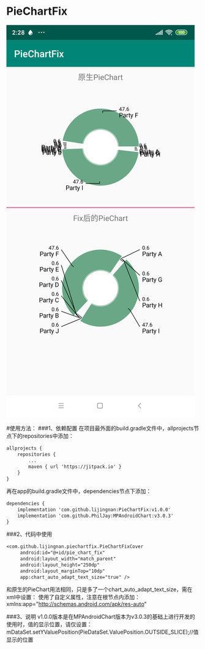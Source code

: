 # PieChartFix

![v1.0.0截图](https://raw.githubusercontent.com/lijingnan/PieChartFix/master/img/img_01.png)

#使用方法：
###1、依赖配置
在项目最外面的build.gradle文件中，allprojects节点下的repositories中添加：
```
allprojects {
	repositories {
		...
		maven { url 'https://jitpack.io' }
	}
}
```
再在app的build.gradle文件中，dependencies节点下添加：
```
dependencies {
	implementation 'com.github.lijingnan:PieChartFix:v1.0.0'
	implementation 'com.github.PhilJay:MPAndroidChart:v3.0.3'
}
```

###2、代码中使用
```
<com.github.lijingnan.piechartfix.PieChartFixCover
     android:id="@+id/pie_chart_fix"
     android:layout_width="match_parent"
     android:layout_height="250dp"
     android:layout_marginTop="10dp"
     app:chart_auto_adapt_text_size="true" />
```
和原生的PieChart用法相同，只是多了一个chart_auto_adapt_text_size，需在xml中设置： 使用了自定义属性，注意在根节点内添加：xmlns:app="http://schemas.android.com/apk/res-auto"

###3、说明
v1.0.0版本是在MPAndroidChart版本为v3.0.3的基础上进行开发的 使用时，值的显示位置，请仅设置：mDataSet.setYValuePosition(PieDataSet.ValuePosition.OUTSIDE_SLICE);//值显示的位置